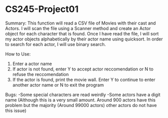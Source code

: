 # CS245-Project01
Summary:
This function will read a CSV file of Movies with their cast and Actors. I will scan the file using a Scanner method and create an Actor object for each character 
that is found. Once I have read the file, I will sort my actor objects alphabetically by their actor name using quicksort. In order to search for each actor, I will use binary search.

How to Use:
1) Enter a actor name
2) If actor is not found, enter Y to accept actor reccomendation or N to refuse the reccomendation
3) If the actor is found, print the movie wall. Enter Y to continue to enter another actor name or N to exit the program


Bugs:
-Some special characters are read weirdly
-Some actors have a digit name (Although this is a very small amount. Around 900 actors have this problem but the majority (Around 99000 actors) other actors do not have this issue) 
